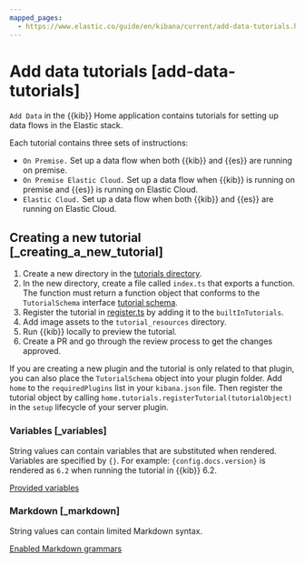 ```yaml
---
mapped_pages:
  - https://www.elastic.co/guide/en/kibana/current/add-data-tutorials.html
---
```


# Add data tutorials [add-data-tutorials]

`Add Data` in the {{kib}} Home application contains tutorials for setting up data flows in the Elastic stack.

Each tutorial contains three sets of instructions:

* `On Premise.` Set up a data flow when both {{kib}} and {{es}} are running on premise.
* `On Premise Elastic Cloud.` Set up a data flow when {{kib}} is running on premise and {{es}} is running on Elastic Cloud.
* `Elastic Cloud.` Set up a data flow when both {{kib}} and {{es}} are running on Elastic Cloud.


## Creating a new tutorial [_creating_a_new_tutorial]

1. Create a new directory in the [tutorials directory](https://github.com/elastic/kibana/tree/main/src/platform/plugins/shared/home/server/tutorials).
2. In the new directory, create a file called `index.ts` that exports a function. The function must return a function object that conforms to the `TutorialSchema` interface [tutorial schema](https://github.com/elastic/kibana/tree/master/src/platform/plugins/shared/home/server/services/tutorials/lib/tutorial_schema.ts).
3. Register the tutorial in [register.ts](https://github.com/elastic/kibana/tree/master/src/platform/plugins/shared/home/server/tutorials/register.ts) by adding it to the `builtInTutorials`.
4. Add image assets to the `tutorial_resources` directory.
5. Run {{kib}} locally to preview the tutorial.
6. Create a PR and go through the review process to get the changes approved.

If you are creating a new plugin and the tutorial is only related to that plugin, you can also place the `TutorialSchema` object into your plugin folder. Add `home` to the `requiredPlugins` list in your `kibana.json` file. Then register the tutorial object by calling `home.tutorials.registerTutorial(tutorialObject)` in the `setup` lifecycle of your server plugin.


### Variables [_variables]

String values can contain variables that are substituted when rendered. Variables are specified by `{}`. For example: `{config.docs.version}` is rendered as `6.2` when running the tutorial in {{kib}} 6.2.

[Provided variables](https://github.com/elastic/kibana/tree/master/src/platform/plugins/shared/home/public/application/components/tutorial/replace_template_strings.js)


### Markdown [_markdown]

String values can contain limited Markdown syntax.

[Enabled Markdown grammars](https://elastic.github.io/eui/#/editors-syntax/markdown-format)

